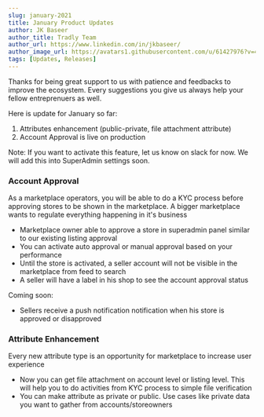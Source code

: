 ```yaml
---
slug: january-2021
title: January Product Updates
author: JK Baseer
author_title: Tradly Team
author_url: https://www.linkedin.com/in/jkbaseer/
author_image_url: https://avatars1.githubusercontent.com/u/61427976?v=4 
tags: [Updates, Releases]
---
```


Thanks for being great support to us with patience and feedbacks to improve the ecosystem. Every suggestions you give us always help your fellow entreprenuers as well. 

Here is update for January so far:
1. Attributes enhancement (public-private, file attachment attribute)
2. Account Approval is live on production

Note: If you want to activate this feature, let us know on slack for now. We will add this into SuperAdmin settings soon. 



### Account Approval
As a marketplace operators, you will be able to do a KYC process before approving stores to be shown in the marketplace. A bigger marketplace wants to regulate everything happening in it's business

- Marketplace owner able to approve a store in superadmin panel similar to our existing listing approval
- You can activate auto approval or manual approval based on your performance
- Until the store is activated, a seller account will not be visible in the marketplace from feed to search
- A seller will have a label in his shop to see the account approval status

Coming soon:
- Sellers receive a push notification notification when his store is approved or disapproved


### Attribute Enhancement
Every new attribute type is an opportunity for marketplace to increase user experience

- Now you can get file attachment on account level or listing level. This will help you to do activities from KYC process to simple file verification 
- You can make attribute as private or public. Use cases like private data you want to gather from accounts/storeowners 


